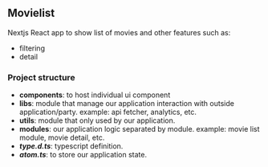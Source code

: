 ## Movielist
Nextjs React app to show list of movies and other features such as:
- filtering
- detail

### Project structure
- **components**: to host individual ui component
- **libs**: module that manage our application interaction with outside application/party. example: api fetcher, analytics, etc.
- **utils**: module that only used by our application.
- **modules**: our application logic separated by module. example: movie list module, movie detail, etc.
- ***type.d.ts***: typescript definition.
- ***atom.ts***: to store our application state.

